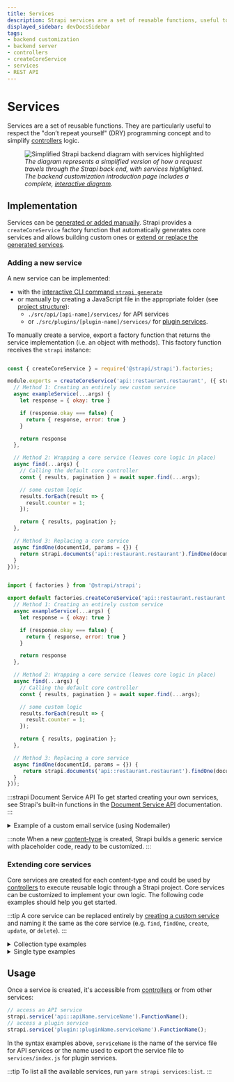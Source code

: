 ```yaml
---
title: Services
description: Strapi services are a set of reusable functions, useful to simplify controllers logic.
displayed_sidebar: devDocsSidebar
tags:
- backend customization
- backend server
- controllers
- createCoreService 
- services
- REST API 
---
```


# Services

Services are a set of reusable functions. They are particularly useful to respect the "don’t repeat yourself" (DRY) programming concept and to simplify [controllers](/dev-docs/backend-customization/controllers.md) logic.

<figure style={{width: '100%', margin: '0'}}>
  <img src="/img/assets/backend-customization/diagram-controllers-services.png" alt="Simplified Strapi backend diagram with services highlighted" />
  <em><figcaption style={{fontSize: '12px'}}>The diagram represents a simplified version of how a request travels through the Strapi back end, with services highlighted. The backend customization introduction page includes a complete, <a href="/dev-docs/backend-customization#interactive-diagram">interactive diagram</a>.</figcaption></em>
</figure>

## Implementation

Services can be [generated or added manually](#adding-a-new-service). Strapi provides a `createCoreService` factory function that automatically generates core services and allows building custom ones or [extend or replace the generated services](#extending-core-services).

### Adding a new service

A new service can be implemented:

- with the [interactive CLI command `strapi generate`](/dev-docs/cli#strapi-generate)
- or manually by creating a JavaScript file in the appropriate folder (see [project structure](/dev-docs/project-structure.md)):
  - `./src/api/[api-name]/services/` for API services
  - or `./src/plugins/[plugin-name]/services/` for [plugin services](/dev-docs/plugins/server-api#services).

To manually create a service, export a factory function that returns the service implementation (i.e. an object with methods). This factory function receives the `strapi` instance:

<Tabs groupId="js-ts">

<TabItem value="js" label="JavaScript">

```js title="./src/api/restaurant/services/restaurant.js"

const { createCoreService } = require('@strapi/strapi').factories;

module.exports = createCoreService('api::restaurant.restaurant', ({ strapi }) =>  ({
  // Method 1: Creating an entirely new custom service
  async exampleService(...args) {
    let response = { okay: true }

    if (response.okay === false) {
      return { response, error: true }
    }

    return response
  },

  // Method 2: Wrapping a core service (leaves core logic in place)
  async find(...args) {  
    // Calling the default core controller
    const { results, pagination } = await super.find(...args);

    // some custom logic
    results.forEach(result => {
      result.counter = 1;
    });

    return { results, pagination };
  },

  // Method 3: Replacing a core service
  async findOne(documentId, params = {}) {
    return strapi.documents('api::restaurant.restaurant').findOne(documentId, this.getFetchParams(params));
  }
}));
```

</TabItem>

<TabItem value="ts" label="TypeScript">

```js title="./src/api/restaurant/services/restaurant.ts"

import { factories } from '@strapi/strapi'; 

export default factories.createCoreService('api::restaurant.restaurant', ({ strapi }) =>  ({
  // Method 1: Creating an entirely custom service
  async exampleService(...args) {
    let response = { okay: true }

    if (response.okay === false) {
      return { response, error: true }
    }

    return response
  },

  // Method 2: Wrapping a core service (leaves core logic in place)
  async find(...args) {  
    // Calling the default core controller
    const { results, pagination } = await super.find(...args);

    // some custom logic
    results.forEach(result => {
      result.counter = 1;
    });

    return { results, pagination };
  },

  // Method 3: Replacing a core service
  async findOne(documentId, params = {}) {
     return strapi.documents('api::restaurant.restaurant').findOne(documentId, this.getFetchParams(params));
  }
}));
```

</TabItem>
</Tabs>

:::strapi Document Service API
To get started creating your own services, see Strapi's built-in functions in the [Document Service API](/dev-docs/api/document-service) documentation.
:::

<details>

<summary>Example of a custom email service (using Nodemailer)</summary>

The goal of a service is to store reusable functions. A `sendNewsletter` service could be useful to send emails from different functions in our codebase that have a specific purpose:

<Tabs groupId="js-ts">

<TabItem value="js" label="JavaScript">

```js title="./src/api/restaurant/services/restaurant.js"


const { createCoreService } = require('@strapi/strapi').factories;
const nodemailer = require('nodemailer'); // Requires nodemailer to be installed (npm install nodemailer)

// Create reusable transporter object using SMTP transport.
const transporter = nodemailer.createTransport({
  service: 'Gmail',
  auth: {
    user: 'user@gmail.com',
    pass: 'password',
  },
});

module.exports = createCoreService('api::restaurant.restaurant', ({ strapi }) => ({
  sendNewsletter(from, to, subject, text) {
    // Setup e-mail data.
    const options = {
      from,
      to,
      subject,
      text,
    };

    // Return a promise of the function that sends the email.
    return transporter.sendMail(options);
  },
}));
```

</TabItem>

<TabItem value="ts" label="TypeScript">

```js title="./src/api/restaurant/services/restaurant.ts"


import { factories } from '@strapi/strapi'; 
const nodemailer = require('nodemailer'); // Requires nodemailer to be installed (npm install nodemailer)

// Create reusable transporter object using SMTP transport.
const transporter = nodemailer.createTransport({
  service: 'Gmail',
  auth: {
    user: 'user@gmail.com',
    pass: 'password',
  },
});

export default factories.createCoreService('api::restaurant.restaurant', ({ strapi }) => ({
  sendNewsletter(from, to, subject, text) {
    // Setup e-mail data. 
    const options = {
      from,
      to,
      subject,
      text,
    };

    // Return a promise of the function that sends the email.
    return transporter.sendMail(options);
  },
}));
```

</TabItem>

</Tabs>

The service is now available through the `strapi.service('api::restaurant.restaurant').sendNewsletter(...args)` global variable. It can be used in another part of the codebase, like in the following controller:

<Tabs groupId="js-ts">

<TabItem value="js" label="JavaScript">

```js title="./src/api/restaurant/controllers/restaurant.js"

module.exports = createCoreController('api::restaurant.restaurant', ({ strapi }) =>  ({
  // GET /hello
  async signup(ctx) {
    const { userData } = ctx.body;

    // Store the new user in database.
    const user = await strapi.service('plugin::users-permissions.user').add(userData);

    // Send an email to validate his subscriptions.
    strapi.service('api::restaurant.restaurant').sendNewsletter('welcome@mysite.com', user.email, 'Welcome', '...');

    // Send response to the server.
    ctx.send({
      ok: true,
    });
  },
}));
```

</TabItem>

<TabItem value="ts" label="TypeScript">

```js title="./src/api/restaurant/controllers/restaurant.ts"

export default factories.createCoreController('api::restaurant.restaurant', ({ strapi }) =>  ({
  // GET /hello
  async signup(ctx) {
    const { userData } = ctx.body;

    // Store the new user in database.
    const user = await strapi.service('plugin::users-permissions.user').add(userData);

    // Send an email to validate his subscriptions.
    strapi.service('api::restaurant.restaurant').sendNewsletter('welcome@mysite.com', user.email, 'Welcome', '...');

    // Send response to the server.
    ctx.send({
      ok: true,
    });
  },
}));
```

</TabItem>

</Tabs>

</details>

:::note
When a new [content-type](/dev-docs/backend-customization/models.md#content-types) is created, Strapi builds a generic service with placeholder code, ready to be customized.
:::

### Extending core services

Core services are created for each content-type and could be used by [controllers](/dev-docs/backend-customization/controllers.md) to execute reusable logic through a Strapi project. Core services can be customized to implement your own logic. The following code examples should help you get started.

:::tip
A core service can be replaced entirely by [creating a custom service](#adding-a-new-service) and naming it the same as the core service (e.g. `find`, `findOne`, `create`, `update`, or `delete`).
:::

<details>
<summary>Collection type examples</summary>

<Tabs groupdId="crud-methods">

<TabItem value="find" label="find()">

```js
async find(params) {
  // some logic here
  const { results, pagination } = await super.find(params);
  // some more logic

  return { results, pagination };
}
```

</TabItem>

<TabItem value="find-one" label="findOne()">

```js
async findOne(documentId, params) {
  // some logic here
  const result = await super.findOne(documentId, params);
  // some more logic

  return result;
}
```

</TabItem>

<TabItem value="create" label="create()">

```js
async create(params) {
  // some logic here
  const result = await super.create(params);
  // some more logic

  return result;
}
```

</TabItem>

<TabItem value="update" label="update()">

```js
async update(documentId, params) {
  // some logic here
  const result = await super.update(documentId, params);
  // some more logic

  return result;
}
```

</TabItem>

<TabItem value="delete" label="delete()">

```js
async delete(documentId, params) {
  // some logic here
  const result = await super.delete(documentId, params);
  // some more logic

  return result;
}
```

</TabItem>
</Tabs>

</details>

<details>

<summary>Single type examples</summary>

<Tabs groupdId="crud-methods">

<TabItem value="find" label="find()">

```js
async find(params) {
  // some logic here
  const document = await super.find(params);
  // some more logic

  return document;
}
```

</TabItem>

<TabItem value="update" label="update()">

```js
async createOrUpdate({ data, ...params }) {
  // some logic here
  const document = await super.createOrUpdate({ data, ...params });
  // some more logic

  return document;
}
```

</TabItem>

<TabItem value="delete" label="delete()">

```js
async delete(params) {
  // some logic here
  const document = await super.delete(params);
  // some more logic

  return document;
}
```

</TabItem>
</Tabs>

</details>

## Usage

Once a service is created, it's accessible from [controllers](/dev-docs/backend-customization/controllers.md) or from other services:

```js
// access an API service
strapi.service('api::apiName.serviceName').FunctionName();
// access a plugin service
strapi.service('plugin::pluginName.serviceName').FunctionName();
```

In the syntax examples above, `serviceName` is the name of the service file for API services or the name used to export the service file to `services/index.js` for plugin services.

:::tip
To list all the available services, run `yarn strapi services:list`.
:::
